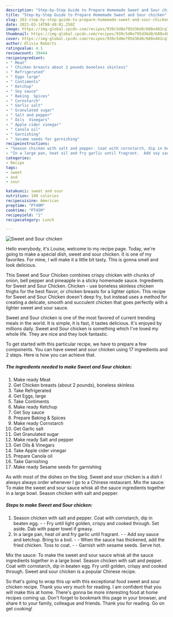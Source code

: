 ```yaml
---
description: "Step-by-Step Guide to Prepare Homemade Sweet and Sour chicken"
title: "Step-by-Step Guide to Prepare Homemade Sweet and Sour chicken"
slug: 263-step-by-step-guide-to-prepare-homemade-sweet-and-sour-chicken
date: 2021-03-14T08:49:01.250Z
image: https://img-global.cpcdn.com/recipes/939c5d0e795d36d0/680x482cq70/sweet-and-sour-chicken-recipe-main-photo.jpg
thumbnail: https://img-global.cpcdn.com/recipes/939c5d0e795d36d0/680x482cq70/sweet-and-sour-chicken-recipe-main-photo.jpg
cover: https://img-global.cpcdn.com/recipes/939c5d0e795d36d0/680x482cq70/sweet-and-sour-chicken-recipe-main-photo.jpg
author: Olivia Roberts
ratingvalue: 4.1
reviewcount: 39444
recipeingredient:
- " Meat"
- " Chicken breasts about 2 pounds boneless skinless"
- " Refrigerated"
- " Eggs large"
- " Contiments"
- " Ketchup"
- " Soy sauce"
- " Baking  Spices"
- " Cornstarch"
- " Garlic salt"
- " Granulated sugar"
- " Salt and pepper"
- " Oils  Vinegars"
- " Apple cider vinegar"
- " Canola oil"
- " Garnishing"
- " Sesame seeds for garnishing"
recipeinstructions:
- "Season chicken with salt and pepper. Coat with cornstarch, dip in beaten egg.  Fry until light golden, crispy and cooked through. Set aside. Dab with paper towel if greasy."
- "In a large pan, heat oil and fry garlic until fragrant.  Add soy sauce and ketchup. Bring to a boil.  When the sauce has thickened, add the fried chicken. Toss to coat.  Garnish with sesame seeds. Serve hot."
categories:
- Recipe
tags:
- sweet
- and
- sour

katakunci: sweet and sour 
nutrition: 189 calories
recipecuisine: American
preptime: "PT40M"
cooktime: "PT45M"
recipeyield: "1"
recipecategory: Lunch

---
```



![Sweet and Sour chicken](https://img-global.cpcdn.com/recipes/939c5d0e795d36d0/680x482cq70/sweet-and-sour-chicken-recipe-main-photo.jpg)

Hello everybody, it's Louise, welcome to my recipe page. Today, we're going to make a special dish, sweet and sour chicken. It is one of my favorites. For mine, I will make it a little bit tasty. This is gonna smell and look delicious.

This Sweet and Sour Chicken combines crispy chicken with chunks of onion, bell pepper and pineapple in a sticky homemade sauce. Ingredients for Sweet and Sour Chicken. Chicken - use boneless skinless chicken thighs for the best flavor, or chicken breasts for a lighter option. This recipe for Sweet and Sour Chicken doesn&#39;t deep fry, but instead uses a method for creating a delicate, smooth and succulent chicken that goes perfectly with a lighter sweet and sour sauce.

Sweet and Sour chicken is one of the most favored of current trending meals in the world. It is simple, it is fast, it tastes delicious. It's enjoyed by millions daily. Sweet and Sour chicken is something which I've loved my whole life. They are nice and they look fantastic.


To get started with this particular recipe, we have to prepare a few components. You can have sweet and sour chicken using 17 ingredients and 2 steps. Here is how you can achieve that.

<!--inarticleads1-->

##### The ingredients needed to make Sweet and Sour chicken:

1. Make ready  Meat
1. Get  Chicken breasts (about 2 pounds), boneless skinless
1. Take  Refrigerated
1. Get  Eggs, large
1. Take  Contiments
1. Make ready  Ketchup
1. Get  Soy sauce
1. Prepare  Baking &amp; Spices
1. Make ready  Cornstarch
1. Get  Garlic salt
1. Get  Granulated sugar
1. Make ready  Salt and pepper
1. Get  Oils &amp; Vinegars
1. Take  Apple cider vinegar
1. Prepare  Canola oil
1. Take  Garnishing
1. Make ready  Sesame seeds for garnishing


As with most of the dishes on the blog. Sweet and sour chicken is a dish I always always order whenever I go to a Chinese restaurant. Mix the sauce: To make the sweet and sour sauce whisk all the sauce ingredients together in a large bowl. Season chicken with salt and pepper. 

<!--inarticleads2-->

##### Steps to make Sweet and Sour chicken:

1. Season chicken with salt and pepper. Coat with cornstarch, dip in beaten egg. -  - Fry until light golden, crispy and cooked through. Set aside. Dab with paper towel if greasy.
1. In a large pan, heat oil and fry garlic until fragrant. -  - Add soy sauce and ketchup. Bring to a boil. -  - When the sauce has thickened, add the fried chicken. Toss to coat. -  - Garnish with sesame seeds. Serve hot.


Mix the sauce: To make the sweet and sour sauce whisk all the sauce ingredients together in a large bowl. Season chicken with salt and pepper. Coat with cornstarch, dip in beaten egg. Fry until golden, crispy and cooked through. Sweet and sour chicken is a popular Chinese recipe. 

So that's going to wrap this up with this exceptional food sweet and sour chicken recipe. Thank you very much for reading. I am confident that you will make this at home. There's gonna be more interesting food at home recipes coming up. Don't forget to bookmark this page in your browser, and share it to your family, colleague and friends. Thank you for reading. Go on get cooking!
